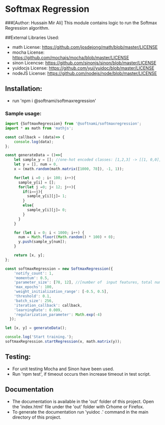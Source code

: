 # Softmax Regression
###[Author: Hussain Mir Ali]
This module contains logic to run the Softmax Regression algorithm.

##External Libraries Used:
* math License: https://github.com/josdejong/math/blob/master/LICENSE
* mocha License: https://github.com/mochajs/mocha/blob/master/LICENSE
* sinon Licencse: https://github.com/sinonjs/sinon/blob/master/LICENSE
* yuidocjs License: https://github.com/yui/yuidoc/blob/master/LICENSE
* nodeJS License: https://github.com/nodejs/node/blob/master/LICENSE

## Installation:
*  run 'npm i @softnami/softmaxregression'

### Sample usage:

```javascript
import {SoftmaxRegression} from '@softnami/softmaxregression';
import * as math from 'mathjs';

const callback = (data)=> {
    console.log(data);
};

const generateData = ()=>{
    let sample_y = []; //one-hot encoded classes: [1,2,3] -> [[1, 0,0],[0, 1,0],[0, 0,1]]
    let y = [], num = 0, 
    x = (math.random(math.matrix([1000, 78]), -1, 1));

    for(let i =0 ; i< 100; i++){
      sample_y[i] = [];
      for(let j =0; j< 12; j++){
        if(i==j){
          sample_y[i][j]= 1;
        }
        else{
          sample_y[i][j]= 0;
        }
      }  
    }

    for (let i = 0; i < 1000; i++) {
      num = Math.floor((Math.random() * 100) + 0);
      y.push(sample_y[num]);
    }

    return [x, y];
};

const softmaxRegression = new SoftmaxRegression({
    'notify_count': 1,
    'momentum': 0.5,
    'parameter_size': [78, 12], //[number of  input features, total number of  output classes]
    'max_epochs': 100,
    'weight_initialization_range': [-0.5, 0.5],
    'threshold': 0.1,
    'batch_size': 256,
    'iteration_callback': callback,
    'learningRate': 0.009,
    'regularization_parameter': Math.exp(-4)
  });

let [x, y] = generateData();

console.log('Start training.');
softmaxRegression.startRegression(x, math.matrix(y));

```

## Testing:
* For unit testing Mocha and Sinon have been used. 
* Run 'npm test', if timeout occurs then increase timeout in test script.


## Documentation
*  The documentation is available in the 'out' folder of this project. Open the 'index.html' file under the 'out' folder with Crhome or Firefox.
*  To generate the documentation run 'yuidoc .' command in the main directory of this project.



